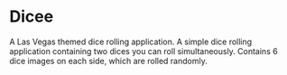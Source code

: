 # Dicee
A Las Vegas themed dice rolling application.
A simple dice rolling application containing two dices you can roll simultaneously.
Contains 6 dice images on each side, which are rolled randomly.
